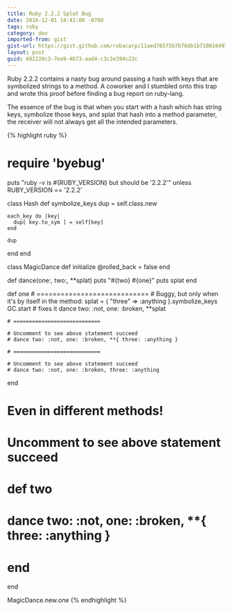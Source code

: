 ```yaml
---
title: Ruby 2.2.2 Splat Bug
date: 2016-12-01 14:41:00 -0700
tags: ruby
category: dev
imported-from: gist
gist-url: https://gist.github.com/robacarp/11aed78575b7b78db1b718016497f6aa
layout: post
guid: 682220c3-7ea9-4673-aad4-c3c3e394c23c
---
```


Ruby 2.2.2 contains a nasty bug around passing a hash with keys that are symbolized strings to a method. A coworker and I stumbled onto this trap and wrote this proof before finding a bug report on ruby-lang.

The essence of the bug is that when you start with a hash which has string keys, symbolize those keys, and splat that hash into a method parameter, the receiver will not always get all the intended parameters.

{% highlight ruby %}
# require 'byebug'
puts "ruby -v is #{RUBY_VERSION} but should be '2.2.2'" unless RUBY_VERSION == '2.2.2'

class Hash
  def symbolize_keys
    dup = self.class.new

    each_key do |key|
      dup[ key.to_sym ] = self[key]
    end

    dup
  end
end

class MagicDance
  def initialize
    @rolled_back = false
  end

  def dance(one:, two:, **splat)
    puts "#{two} #{one}"
    puts splat
  end

  def one
    # ============================
    # Buggy, but only when it's by itself in the method:
    splat = { "three" => :anything }.symbolize_keys
    GC.start # fixes it
    dance two: :not, one: :broken, **splat

    # ============================

    # Uncomment to see above statement succeed
    # dance two: :not, one: :broken, **{ three: :anything }

    # ============================

    # Uncomment to see above statement succeed
    # dance two: :not, one: :broken, three: :anything
  end

  # Even in different methods!
  # Uncomment to see above statement succeed
  # def two
  #   dance two: :not, one: :broken, **{ three: :anything }
  # end
end

MagicDance.new.one
{% endhighlight %}

